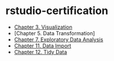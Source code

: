 # rstudio-certification

* [Chapter 3. Visualization](https://github.com/data-datum/rstudio-certification/blob/master/02_graficando_scatterplots_con_gapminder.Rmd)
* [Chapter 5. Data Transformation]
* [Chapter 7. Exploratory Data Analysis](https://github.com/data-datum/rstudio-certification/blob/master/07-eda.Rmd)
* [Chapter 11. Data Import](https://github.com/sporella/rsc?files=1)
* [Chapter 12. Tidy Data](https://github.com/data-datum/rstudio-certification/blob/master/12_tidydata_LRP.Rmd)
